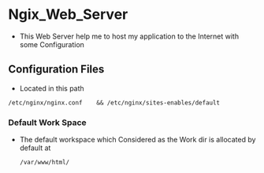 # Ngix_Web_Server
* This Web Server help me to host my application to the Internet with some Configuration
## Configuration Files 
* Located in this path
```
/etc/nginx/nginx.conf    && /etc/nginx/sites-enables/default
```
### Default Work Space 
* The default workspace which Considered as the Work dir is allocated by default at
  ```
  /var/www/html/
  ```


